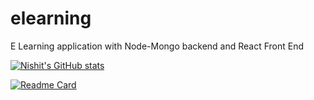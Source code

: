 # elearning
E Learning application with Node-Mongo backend and React Front End

[![Nishit's GitHub stats](https://github-readme-stats.vercel.app/api?username=Nishit2011)](https://github.com/anuraghazra/github-readme-stats)

[![Readme Card](https://github-readme-stats.vercel.app/api/pin/?username=Nishit2011&repo=github-readme-stats)](https://github.com/anuraghazra/github-readme-stats)



